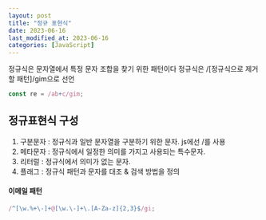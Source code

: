 ```yaml
---
layout: post
title: "정규 표현식"
date: 2023-06-16
last_modified_at: 2023-06-16
categories: [JavaScript]
---
```


정규식은 문자열에서 특정 문자 조합을 찾기 위한 패턴이다
정규식은 /[정규식으로 제거할 패턴]/gim으로 선언

```js
const re = /ab+c/gim;
```

## 정규표현식 구성

1. 구분문자 : 정규식과 일반 문자열을 구분하기 위한 문자. js에선 /를 사용
2. 메타문자 : 정규식에서 일정한 의미를 가지고 사용되는 특수문자.
3. 리터럴 : 정규식에서 의미가 없는 문자.
4. 플래그 : 정규식 패턴과 문자를 대조 & 검색 방법을 정의

#### 이메일 패턴

```js
/^[\w.%+\-]+@[\w.\-]+\.[A-Za-z]{2,3}$/gi;
```
